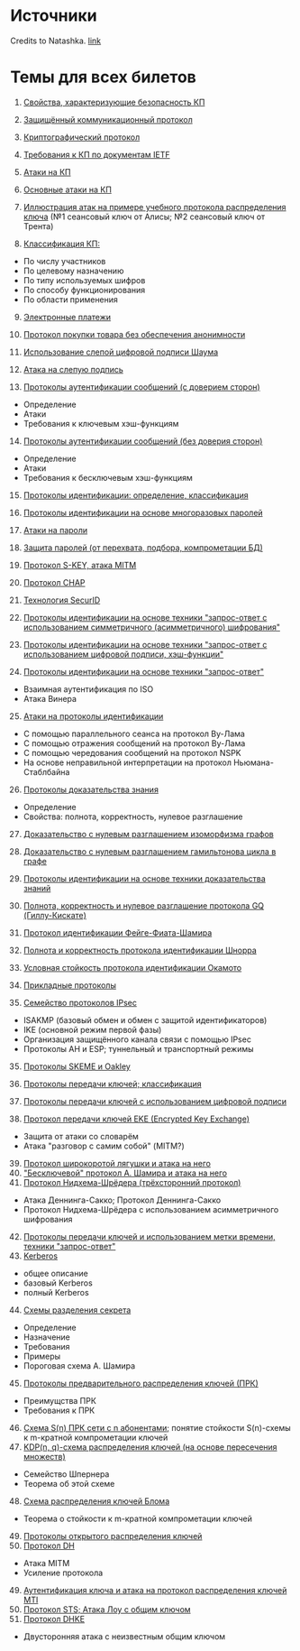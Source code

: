 # Источники

Credits to Natashka.
[link](https://docs.google.com/document/d/1--cWCHCM0runCLjFAqgpL3Oy99YdvA24iRZa2lOcv8M/edit?usp=sharing)

# Темы для всех билетов

1. [Свойства, характеризующие безопасность КП](./topics/general.md#Свойства,-характеризующие-безопасность-КП)
2. [Защищённый коммуникационный протокол](./topics/general.md#Криптографический-протокол)
3. [Криптографический протокол](./topics/general.md#Криптографический-протокол)
4. [Требования к КП по документам IETF](./topics/general.md#Свойства-IETF)

5. [Атаки на КП](./topics/general.md#Атаки)
6. [Основные атаки на КП](./topics/general.md#Основные-атаки)
7. [Иллюстрация атак на примере учебного протокола распределения ключа](./topics/general.md#Учебные-атаки)
  (№1 сеансовый ключ от Алисы; №2 сеансовый ключ от Трента)

8. [Классификация КП:](./topics/general.md#Классификация)
  - По числу участников
  - По целевому назначению
  - По типу используемых шифров
  - По способу функционирования
  - По области применения

9. [Электронные платежи](./404.md)
10. [Протокол покупки товара без обеспечения анонимности](./404.md)
11. [Использование слепой цифровой подписи Шаума](./topics/blind-signature.md)
12. [Атака на слепую подпись](./topics/blind-signature.md#Атака)

13. [Протоколы аутентификации сообщений (с доверием сторон)](./topics/msg-auth.md)
  - Определение
  - Атаки
  - Требования к ключевым хэш-функциям

14. [Протоколы аутентификации сообщений (без доверия сторон)](./topics/msg-auth.md)
  - Определение
  - Атаки
  - Требования к бесключевым хэш-функциям

15. [Протоколы идентификации: определение, классификация](./topics/ident.md)

16. [Протоколы идентификации на основе многоразовых паролей](./topics/ident.md#Использование-паролей)
17. [Атаки на пароли](./topics/ident.md#Использование-паролей)
18. [Защита паролей (от перехвата, подбора, компрометации БД)](./topics/ident.md#Защита-паролей)

19. [Протокол S-KEY, атака MITM](./topics/ident.md#S/KEY)
20. [Протокол CHAP](./topics/ident.md#CHAP)
21. [Технология SecurID](./topics/ident.md#SecurID)

22. [Протоколы идентификации на основе техники "запрос-ответ
с использованием симметричного (асимметричного) шифрования"](./topics/ident.md#Запрос-ответ)
23. [Протоколы идентификации на основе техники "запрос-ответ
с использованием цифровой подписи, хэш-функции"](./topics/ident.md#Запрос-ответ)
24. [Протоколы идентификации на основе техники "запрос-ответ"](./topics/ident.md#ISO-and-Wiener)
  - Взаимная аутентификация по ISO
  - Атака Винера

25. [Атаки на протоколы идентификации](./topics/ident.md#Атаки)
  - С помощью параллельного сеанса на протокол Ву-Лама
  - С помощью отражения сообщений на протокол Ву-Лама
  - С помощью чередования сообщений на протокол NSPK
  - На основе неправильной интерпретации на протокол Ньюмана-Стаблбайна

26. [Протоколы доказательства знания](./topics/proofs.md)
  - Определение
  - Свойства: полнота, корректность, нулевое разглашение
27. [Доказательство с нулевым разглашением изоморфизма графов](./topics/proofs.md#Изоморфизм-графов)
28. [Доказательство с нулевым разглашением гамильтонова цикла в графе](./topics/proofs.md#Гамильтонов-цикл)

28. [Протоколы идентификации на основе техники доказательства знаний](./topics/proofs.md#Идентификация)
29. [Полнота, корректность и нулевое разглашение протокола GQ (Гиллу-Кискате)](./topics/proofs.md#GQ)
30. [Протокол идентификации Фейге-Фиата-Шамира](./topics/proofs.md#Фиата-Шамира)
31. [Полнота и корректность протокола идентификации Шнорра](./topics/proofs.md#Шнорра)
32. [Условная стойкость протокола идентификации Окамото](./topics/proofs.md#Окамото)

33. [Прикладные протоколы](./404.md)
34. [Семейство протоколов IPsec](./404.md)
  - ISAKMP (базовый обмен и обмен с защитой идентификаторов)
  - IKE (основной режим первой фазы)
  - Организация защищённого канала связи с помощью IPsec
  - Протоколы AH и ESP; туннельный и транспортный режимы
35. [Протоколы SKEME и Oakley](./404.md)

36. [Протоколы передачи ключей; классификация](./topics/keys.md)
37. [Протоколы передачи ключей с использованием цифровой подписи](./topics/keys.md#С-использованием-цифровой-подписи)
38. [Протокол передачи ключей EKE (Encrypted Key Exchange)](./topics/keys.md#EKE)
  - Защита от атаки со словарём
  - Атака "разговор с самим собой" (MITM?)
39. [Протокол широкоротой лягушки и атака на него](./topics/keys.md#Wide-mouth-frog)
40. ["Бесключевой" протокол А. Шамира и атака на него](./topics/keys.md#Бесключевой-Шамира)
41. [Протокол Нидхема-Шрёдера (трёхсторонний протокол)](./topics/keys.md#Нидхема-Шрёдера)
  - Атака Деннинга-Сакко; Протокол Деннинга-Сакко
  - Протокол Нидхема-Шрёдера с использованием асимметричного шифрования
42. [Протоколы передачи ключей и использованием метки времени, техники "запрос-ответ"](./404.md)
43. [Kerberos](./topics/keys.md#Kerberos)
  - общее описание
  - базовый Kerberos
  - полный Kerberos

44. [Схемы разделения секрета](./404.md)
  - Определение
  - Назначение
  - Требования
  - Примеры
  - Пороговая схема А. Шамира

45. [Протоколы предварительного распределения ключей (ПРК)](./topics/keys.md#Распределение-ключей)
  - Преимущства ПРК
  - Требования к ПРК
46. [Схема S(n) ПРК сети с n абонентами;](./topics/keys.md#Формальности)
    понятие стойкости S(n)-схемы к m-кратной компрометации ключей
47. [KDP(n, q)-схема распределения ключей (на основе пересечения множеств)](./topics/keys.md#KDP-схема)
  - Семейство Шпернера
  - Теорема об этой схеме
48. [Схема распределения ключей Блома](./topics/keys.md#Схема-Блома)
  - Теорема о стойкости к m-кратной компрометации ключей

49. [Протоколы открытого распределения ключей](./topics/keys.md#Открытое-распределение-ключей)
51. [Протокол DH](./404.md)
  - Атака MITM
  - Усиление протокола
49. [Аутентификация ключа и атака на протокол распределения ключей MTI](./404.md)
52. [Протокол STS; Атака Лоу с общим ключом](./404.md)
53. [Протокол DHKE](./404.md)
  - Двусторонняя атака с неизвестным общим ключом
